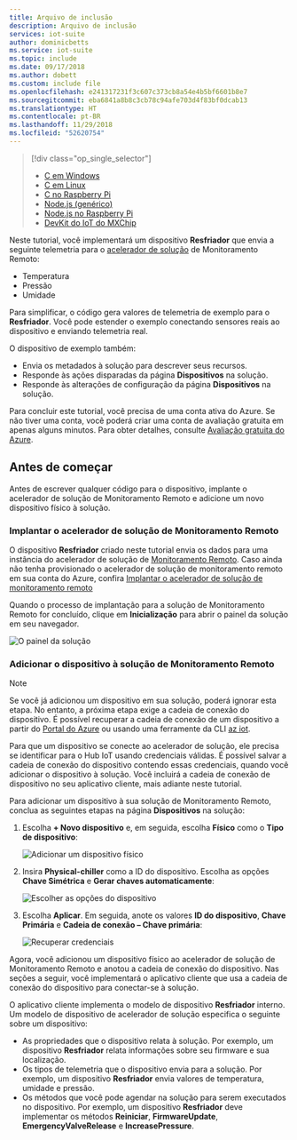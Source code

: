 ```yaml
---
title: Arquivo de inclusão
description: Arquivo de inclusão
services: iot-suite
author: dominicbetts
ms.service: iot-suite
ms.topic: include
ms.date: 09/17/2018
ms.author: dobett
ms.custom: include file
ms.openlocfilehash: e241317231f3c607c373cb8a54e4b5bf6601b8e7
ms.sourcegitcommit: eba6841a8b8c3cb78c94afe703d4f83bf0dcab13
ms.translationtype: HT
ms.contentlocale: pt-BR
ms.lasthandoff: 11/29/2018
ms.locfileid: "52620754"
---
```

> [!div class="op_single_selector"]
> * [C em Windows](../articles/iot-accelerators/iot-accelerators-connecting-devices.md)
> * [C em Linux](../articles/iot-accelerators/iot-accelerators-connecting-devices-linux.md)
> * [C no Raspberry Pi](../articles/iot-accelerators/iot-accelerators-connecting-pi-c.md)
> * [Node.js (genérico)](../articles/iot-accelerators/iot-accelerators-connecting-devices-node.md)
> * [Node.js no Raspberry Pi](../articles/iot-accelerators/iot-accelerators-connecting-pi-node.md)
> * [DevKit do IoT do MXChip](../articles/iot-accelerators/iot-accelerators-arduino-iot-devkit-az3166-devkit-remote-monitoringV2.md)

Neste tutorial, você implementará um dispositivo **Resfriador** que envia a seguinte telemetria para o [acelerador de solução](../articles/iot-accelerators/about-iot-accelerators.md) de Monitoramento Remoto:

* Temperatura
* Pressão
* Umidade

Para simplificar, o código gera valores de telemetria de exemplo para o **Resfriador**. Você pode estender o exemplo conectando sensores reais ao dispositivo e enviando telemetria real.

O dispositivo de exemplo também:

* Envia os metadados à solução para descrever seus recursos.
* Responde às ações disparadas da página **Dispositivos** na solução.
* Responde às alterações de configuração da página **Dispositivos** na solução.

Para concluir este tutorial, você precisa de uma conta ativa do Azure. Se não tiver uma conta, você poderá criar uma conta de avaliação gratuita em apenas alguns minutos. Para obter detalhes, consulte [Avaliação gratuita do Azure](https://azure.microsoft.com/pricing/free-trial/).

## <a name="before-you-start"></a>Antes de começar

Antes de escrever qualquer código para o dispositivo, implante o acelerador de solução de Monitoramento Remoto e adicione um novo dispositivo físico à solução.

### <a name="deploy-your-remote-monitoring-solution-accelerator"></a>Implantar o acelerador de solução de Monitoramento Remoto

O dispositivo **Resfriador** criado neste tutorial envia os dados para uma instância do acelerador de solução de [Monitoramento Remoto](../articles/iot-accelerators/quickstart-remote-monitoring-deploy.md). Caso ainda não tenha provisionado o acelerador de solução de monitoramento remoto em sua conta do Azure, confira [Implantar o acelerador de solução de monitoramento remoto](../articles/iot-accelerators/quickstart-remote-monitoring-deploy.md)

Quando o processo de implantação para a solução de Monitoramento Remoto for concluído, clique em **Inicialização** para abrir o painel da solução em seu navegador.

![O painel da solução](media/iot-suite-selector-connecting/dashboard.png)

### <a name="add-your-device-to-the-remote-monitoring-solution"></a>Adicionar o dispositivo à solução de Monitoramento Remoto

> [!NOTE]
> Se você já adicionou um dispositivo em sua solução, poderá ignorar esta etapa. No entanto, a próxima etapa exige a cadeia de conexão do dispositivo. É possível recuperar a cadeia de conexão de um dispositivo a partir do [Portal do Azure](https://portal.azure.com) ou usando uma ferramente da CLI [az iot](https://docs.microsoft.com/cli/azure/iot?view=azure-cli-latest).

Para que um dispositivo se conecte ao acelerador de solução, ele precisa se identificar para o Hub IoT usando credenciais válidas. É possível salvar a cadeia de conexão do dispositivo contendo essas credenciais, quando você adicionar o dispositivo à solução. Você incluirá a cadeia de conexão de dispositivo no seu aplicativo cliente, mais adiante neste tutorial.

Para adicionar um dispositivo à sua solução de Monitoramento Remoto, conclua as seguintes etapas na página **Dispositivos** na solução:

1. Escolha **+ Novo dispositivo** e, em seguida, escolha **Físico** como o **Tipo de dispositivo**:

    ![Adicionar um dispositivo físico](media/iot-suite-selector-connecting/devicesprovision.png)

1. Insira **Physical-chiller** como a ID do dispositivo. Escolha as opções **Chave Simétrica** e **Gerar chaves automaticamente**:

    ![Escolher as opções do dispositivo](media/iot-suite-selector-connecting/devicesoptions.png)

1. Escolha **Aplicar**. Em seguida, anote os valores **ID do dispositivo**, **Chave Primária** e **Cadeia de conexão – Chave primária**:

    ![Recuperar credenciais](media/iot-suite-selector-connecting/credentials.png)

Agora, você adicionou um dispositivo físico ao acelerador de solução de Monitoramento Remoto e anotou a cadeia de conexão do dispositivo. Nas seções a seguir, você implementará o aplicativo cliente que usa a cadeia de conexão do dispositivo para conectar-se à solução.

O aplicativo cliente implementa o modelo de dispositivo **Resfriador** interno. Um modelo de dispositivo de acelerador de solução especifica o seguinte sobre um dispositivo:

* As propriedades que o dispositivo relata à solução. Por exemplo, um dispositivo **Resfriador** relata informações sobre seu firmware e sua localização.
* Os tipos de telemetria que o dispositivo envia para a solução. Por exemplo, um dispositivo **Resfriador** envia valores de temperatura, umidade e pressão.
* Os métodos que você pode agendar na solução para serem executados no dispositivo. Por exemplo, um dispositivo **Resfriador** deve implementar os métodos **Reiniciar**, **FirmwareUpdate**, **EmergencyValveRelease** e **IncreasePressure**.
